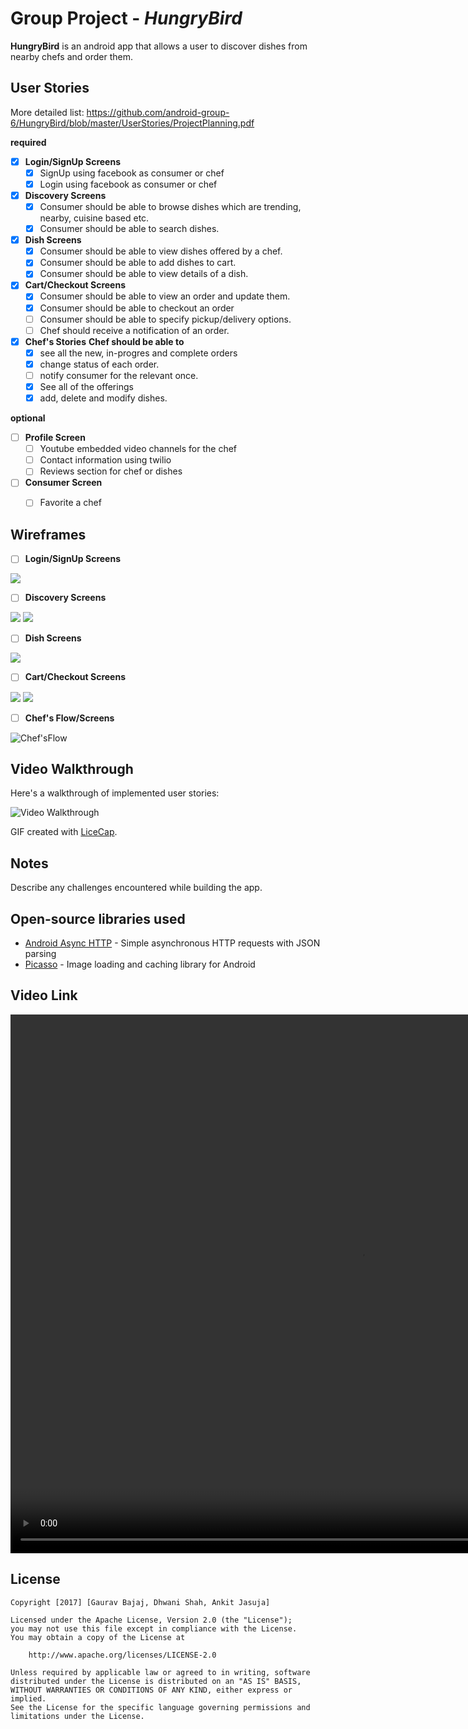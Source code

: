# Group Project - *HungryBird*

**HungryBird** is an android app that allows a user to discover dishes from nearby chefs and order them.

## User Stories

More detailed list: https://github.com/android-group-6/HungryBird/blob/master/UserStories/ProjectPlanning.pdf

**required**

- [x] **Login/SignUp Screens**
  - [x] SignUp using facebook as consumer or chef
  - [x] Login using facebook as consumer or chef
- [x] **Discovery Screens**
  - [x] Consumer should be able to browse dishes which are trending, nearby, cuisine based etc.
  - [x] Consumer should be able to search dishes.
- [x] **Dish Screens**
  - [x] Consumer should be able to view dishes offered by a chef.
  - [x] Consumer should be able to add dishes to cart.
  - [x] Consumer should be able to view details of a dish.
- [x] **Cart/Checkout Screens**
  - [x] Consumer should be able to view an order and update them.
  - [x] Consumer should be able to checkout an order
  - [ ] Consumer should be able to specify pickup/delivery options.
  - [ ] Chef should receive a notification of an order.
- [x] **Chef's Stories**
     **Chef should be able to**
  - [x] see all the new, in-progres and complete orders
  - [x] change status of each order.
  - [ ] notify consumer for the relevant once.
  - [x] See all of the offerings
  - [x] add, delete and modify dishes.
 
**optional**

- [ ] **Profile Screen**
  - [ ] Youtube embedded video channels for the chef
  - [ ] Contact information using twilio
  - [ ] Reviews section for chef or dishes
- [ ] **Consumer Screen**
  - [ ] Favorite a chef


## Wireframes
- [ ] **Login/SignUp Screens**

![](./wireframes/login-signup-screens.jpg)

- [ ] **Discovery Screens**

![](./wireframes/discovery-screens.jpg)
![](./wireframes/balsamiq-discovery.png)

- [ ] **Dish Screens**

![](./wireframes/dish-screens.jpg)

- [ ] **Cart/Checkout Screens**

![](./wireframes/cart-checkout-screens.jpg)
![](./wireframes/StripeCheckout.PNG)
- [ ] **Chef's Flow/Screens**


![Chef'sFlow](https://cloud.githubusercontent.com/assets/1209826/24614267/9b3ab9bc-183f-11e7-8047-8629882ddd2b.png)

## Video Walkthrough

Here's a walkthrough of implemented user stories:

<img src='http://i.imgur.com/link/to/your/gif/file.gif' title='Video Walkthrough' width='' alt='Video Walkthrough' />

GIF created with [LiceCap](http://www.cockos.com/licecap/).

## Notes

Describe any challenges encountered while building the app.

## Open-source libraries used

- [Android Async HTTP](https://github.com/loopj/android-async-http) - Simple asynchronous HTTP requests with JSON parsing
- [Picasso](http://square.github.io/picasso/) - Image loading and caching library for Android

## Video Link 

<video src="https://codepath.slack.com/files/gbajaj/F5G6L2YLD/20170509003206-832258f5a6._gif-2-mp4.com_.mp4" width="1120" height="862" controls preload>
</video>


## License

    Copyright [2017] [Gaurav Bajaj, Dhwani Shah, Ankit Jasuja]

    Licensed under the Apache License, Version 2.0 (the "License");
    you may not use this file except in compliance with the License.
    You may obtain a copy of the License at

        http://www.apache.org/licenses/LICENSE-2.0

    Unless required by applicable law or agreed to in writing, software
    distributed under the License is distributed on an "AS IS" BASIS,
    WITHOUT WARRANTIES OR CONDITIONS OF ANY KIND, either express or implied.
    See the License for the specific language governing permissions and
    limitations under the License.
